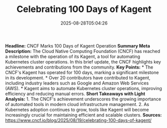 ﻿---
title: "Celebrating 100 Days of Kagent"
date: "2025-08-28T05:04:26"
category: "Markets"
summary: ""
slug: "celebrating 100 days of kagent"
source_urls:
  - "https://www.cncf.io/blog/2025/08/19/celebrating-100-days-of-kagent/"
seo:
  title: "Celebrating 100 Days of Kagent | Hash n Hedge"
  description: ""
  keywords: ["news", "markets", "brief"]
---
**Headline:** CNCF Marks 100 Days of Kagent Operation  **Summary Meta Description:** The Cloud Native Computing Foundation (CNCF) has reached a milestone with the operation of its Kagent, a tool for automating Kubernetes cluster operations. In this brief update, the CNCF highlights key achievements and contributions from the community.  **Key Points:**  * The CNCF's Kagent has operated for 100 days, marking a significant milestone in its development. * Over 20 contributors have contributed to Kagent, including industry leaders such as Google and Amazon Web Services (AWS). * Kagent aims to automate Kubernetes cluster operations, improving efficiency and reducing manual errors.  **Short Takeaways with Light Analysis:**  1. The CNCF's achievement underscores the growing importance of automated tools in modern cloud infrastructure management. 2. As Kubernetes adoption continues to grow, tools like Kagent will become increasingly crucial for maintaining efficient and scalable clusters.  **Sources:** https://www.cncf.io/blog/2025/08/19/celebrating-100-days-of-kagent/ 
